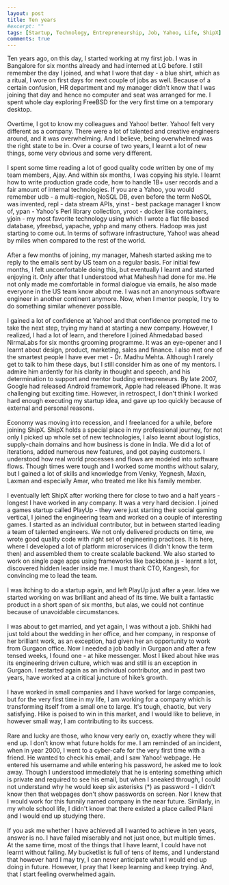 ```yaml
---
layout: post
title: Ten years
#excerpt: ""
tags: [Startup, Technology, Entrepreneurship, Job, Yahoo, Life, ShipX]
comments: true
---
```

Ten years ago, on this day, I started working at my first job. I was in Bangalore for six months already and had interned at LG before. I still remember the day I joined, and what I wore that day - a blue shirt, which as a ritual, I wore on first days for next couple of jobs as well. Because of a certain confusion, HR department and my manager didn't know that I was joining that day and hence no computer and seat was arranged for me. I spent whole day exploring FreeBSD for the very first time on a temporary desktop.
<br/>
<br/>
Overtime, I got to know my colleagues and Yahoo! better. Yahoo! felt very different as a company. There were a lot of talented and creative engineers around, and it was overwhelming. And I believe, being overwhelmed was the right state to be in. Over a course of two years, I learnt a lot of new things, some very obvious and some very different.
<br/>
<br/>
I spent some time reading a lot of good quality code written by one of my team members, Ajay. And within six months, I was copying his style. I learnt how to write production grade code, how to handle 1B+ user records and a fair amount of internal technologies. If you are a Yahoo, you would remember udb - a multi-region, NoSQL DB, even before the term NoSQL was invented, repl - data stream APIs, yinst - best package manager I know of, ypan - Yahoo's Perl library collection, yroot - docker like containers, yjoin - my most favorite technology using which I wrote a flat file based database, yfreebsd, yapache, yphp and many others. Hadoop was just starting to come out. In terms of software infrastructure, Yahoo! was ahead by miles when compared to the rest of the world.
<br/>
<br/>
After a few months of joining, my manager, Mahesh started asking me to reply to the emails sent by US team on a regular basis. For initial few months, I felt uncomfortable doing this, but eventually I learnt and started enjoying it. Only after that I understood what Mahesh had done for me. He not only made me comfortable in formal dialogue via emails, he also made everyone in the US team know about me. I was not an anonymous software engineer in another continent anymore. Now, when I mentor people, I try to do something similar whenever possible.
<br/>
<br/>
I gained a lot of confidence at Yahoo! and that confidence prompted me to take the next step, trying my hand at starting a new company. However, I realized, I had a lot of learn, and therefore I joined Ahmedabad based NirmaLabs for six months grooming programme. It was an eye-opener and I learnt about design, product, marketing, sales and finance. I also met one of the smartest people I have ever met - Dr. Madhu Mehta. Although I rarely get to talk to him these days, but I still consider him as one of my mentors. I admire him ardently for his clarity in thought and speech, and his determination to support and mentor budding entrepreneurs. By late 2007, Google had released Android framework, Apple had released iPhone. It was challenging but exciting time. However, in retrospect, I don't think I worked hard enough executing my startup idea, and gave up too quickly because of external and personal reasons.
<br/>
<br/>
Economy  was moving into recession, and I freelanced for a while, before joining ShipX. ShipX holds a special place in my professional journey, for not only I picked up whole set of new technologies, I also learnt about  logistics, supply-chain domains and how business is done in India. We did a lot of iterations, added numerous new features, and got paying customers. I understood how real world processes and flows are modeled into software flows. Though times were tough and I worked some months without salary, but I gained a lot of skills and knowledge from Venky, Yegnesh, Maxin, Laxman and especially Amar, who treated me like his family member.
<br/>
<br/>
I eventually left ShipX after working there for close to two and a half years - longest I have worked in any company. It was a very hard decision. I joined a games startup called PlayUp - they were just starting their social gaming vertical, I joined the engineering team and worked on a couple of interesting games. I started as an individual contributor, but in between started leading a team of talented engineers. We not only delivered products on time, we wrote good quality code with right set of engineering practices. It is here, where I developed a lot of platform microservices (I didn't know the term then) and assembled them to create scalable backend. We also started to work on single page apps using frameworks like backbone.js - learnt a lot, discovered hidden leader inside me. I must thank CTO, Kangesh, for convincing me to lead the team.
<br/>
<br/>
I was itching to do a startup again, and left PlayUp just after a year. Idea we started working on was brilliant and ahead of its time. We built a fantastic product in a short span of six months, but alas, we could not continue because of unavoidable circumstances.
<br/>
<br/>
I was about to get married, and yet again, I was without a job. Shikhi had just told about the wedding in her office, and her company, in response of her brilliant work, as an exception, had given her an opportunity to work from Gurgaon office. Now I needed a job badly in Gurgaon and after a few tensed weeks, I found one - at hike messenger. Most I liked about hike was its engineering driven culture, which was and still is an exception in Gurgaon. I restarted again as an individual contributor, and in past two years, have worked at a critical juncture of hike’s growth.
<br/>
<br/>
I have worked in small companies and I have worked for large companies, but for the very first time in my life, I am working for a company which is transforming itself from a small one to large. It's tough, chaotic, but very satisfying. Hike is poised to win in this market, and I would like to believe, in however small way, I am contributing to its success.
<br/>
<br/>
Rare and lucky are those, who know very early on, exactly where they will end up. I don't know what future holds for me. I am reminded of an incident, when in year 2000, I went to a cyber-cafe for the very first time with a friend. He wanted to check his email, and I saw Yahoo! webpage. He entered his username and while entering his password, he asked me to look away. Though I understood immediately that he is entering something which is private and required to see his email, but when I sneaked through, I could not understand why he would keep six asterisks (*) as password - I didn't know then that webpages don't show passwords on screen. Nor I knew that I would work for this funnily named company in the near future. Similarly, in my whole school life, I didn't know that there existed a place called Pilani and I would end up studying there.
<br/>
<br/>
If you ask me whether I have achieved all I wanted to achieve in ten years, answer is no. I have failed miserably and not just once, but multiple times. At the same time, most of the things that I have learnt, I could have not learnt without failing. My bucketlist is full of tens of items, and I understand that however hard I may try, I can never anticipate what I would end up doing in future. However, I pray that I keep learning and keep trying. And, that I start feeling overwhelmed again.
